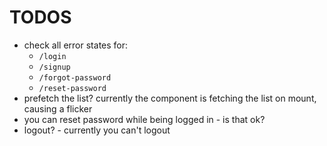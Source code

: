 # TODOS

- check all error states for:
  - `/login`
  - `/signup`
  - `/forgot-password`
  - `/reset-password`
- prefetch the list? currently the <List> component is fetching the list on mount, causing a flicker
- you can reset password while being logged in - is that ok?
- logout? - currently you can't logout
